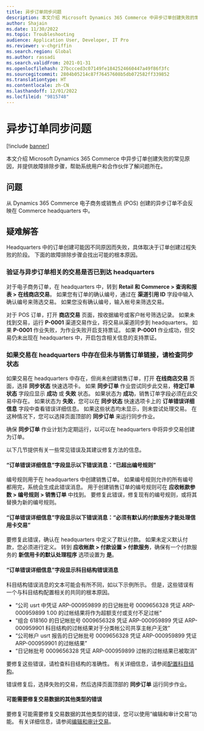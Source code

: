 ```yaml
---
title: 异步订单同步问题
description: 本文介绍 Microsoft Dynamics 365 Commerce 中异步订单创建失败的常见原因，并提供故障排除步骤，帮助系统用户和合作伙伴了解问题所在。
author: Shajain
ms.date: 11/30/2022
ms.topic: Troubleshooting
audience: Application User, Developer, IT Pro
ms.reviewer: v-chgriffin
ms.search.region: Global
ms.author: rassadi
ms.search.validFrom: 2021-01-31
ms.openlocfilehash: 27bccced3c07149fe1842524660447a49f86f3fc
ms.sourcegitcommit: 2804b05214c87f76457608b5db072582ff339852
ms.translationtype: HT
ms.contentlocale: zh-CN
ms.lasthandoff: 12/01/2022
ms.locfileid: "9815748"
---
```

# <a name="asynchronous-order-synchronization-issues"></a>异步订单同步问题

[!include [banner](../../includes/banner.md)]

本文介绍 Microsoft Dynamics 365 Commerce 中异步订单创建失败的常见原因，并提供故障排除步骤，帮助系统用户和合作伙伴了解问题所在。

## <a name="symptom"></a>问题

从 Dynamics 365 Commerce 电子商务或销售点 (POS) 创建的异步订单不会反映在 Commerce headquarters 中。

## <a name="troubleshooting"></a>疑难解答

Headquarters 中的订单创建可能因不同原因而失败，具体取决于订单创建过程失败的阶段。 下面的故障排除步骤会找出可能的根本原因。

### <a name="validate-that-the-transaction-related-to-the-asynchronous-order-has-reached-headquarters"></a>验证与异步订单相关的交易是否已到达 headquarters

对于电子商务订单，在 headquarters 中，转到 **Retail 和 Commerce \> 查询和报表 \> 在线商店交易**。 如果您有订单的确认编号，通过在 **渠道引用 ID** 字段中输入确认编号来筛选交易。 如果您没有确认编号，输入帐号来筛选交易。

对于 POS 订单，打开 **商店交易** 页面，按收据编号或客户帐号筛选记录。 如果未找到交易，运行 **P-0001** 渠道交易作业，将交易从渠道同步到 headquarters。 如果 **P-0001** 作业失败，为作业失败开启支持票证。 如果 **P-0001** 作业成功，但交易仍未出现在 headquarters 中，开启包含相关信息的支持票证。
 
### <a name="check-the-synchronization-status-if-the-transaction-is-present-in-headquarters-but-isnt-linked-with-a-sales-order"></a>如果交易在 headquarters 中存在但未与销售订单链接，请检查同步状态

如果交易在 headquarters 中存在，但尚未创建销售订单，打开 **在线商店交易** 页面，选择 **同步状态** 快速选项卡。 如果 **同步订单** 作业尝试同步此交易，**待定订单状态** 字段应显示 **成功** 或 **失败** 状态。 如果状态为 **成功**，销售订单字段必须在此交易中存在。 如果状态为 **失败**，您可以在 **同步状态** 快速选项卡上的 **订单错误详细信息** 字段中查看错误详细信息。 如果这些状态均未显示，则未尝试处理交易。 在这种情况下，您可以选择页面顶部的 **同步订单** 来运行同步作业。

确保 **同步订单** 作业计划为定期运行，以可以在 headquarters 中将异步交易创建为订单。

以下几节提供有关一些常见错误及其建议修复方法的信息。

#### <a name="the-order-error-details-field-shows-the-following-error-message-number-sequence-has-been-exceeded"></a>“订单错误详细信息”字段显示以下错误消息：“已超出编号规则”

编号规则用于在 headquarters 中创建销售订单。 如果编号规则允许的所有编号都用完，系统会生成此错误消息。 用于创建销售订单的编号规则可在 **应收帐款参数 \> 编号规则 \> 销售订单** 中找到。 要修复此错误，修复现有的编号规则，或将其替换为新的编号规则。

#### <a name="the-order-error-details-field-shows-the-following-error-message-there-must-be-a-default-payment-service-to-process-credit-card-transactions"></a>“订单错误详细信息”字段显示以下错误消息：“必须有默认的付款服务才能处理信用卡交易”

要修复此错误，确认在 headquarters 中定义了默认付款。 如果未定义默认付款，您必须进行定义。 转到 **应收帐款 \> 付款设置 \> 付款服务**，确保有一个付款服务的 **新信用卡的默认处理程序** 选项设置为 **是**。
    
#### <a name="the-order-error-details-field-shows-an-account-structure-error-message"></a>“订单错误详细信息”字段显示科目结构错误消息

科目结构错误消息的文本可能会有所不同，如以下示例所示。 但是，这些错误有一个与科目结构配置相关的共同的根本原因。

- “公司 usrt 中凭证 ARP-000959899 的日记帐批号 0009656328 凭证 ARP-000959899 1.00 的过帐结果将作为超额支付或支付不足过帐”
- “组合 618160 的日记帐批号 0009656328 凭证 ARP-000959899 凭证 ARP-000959901 科目结构的过帐结果对于分类帐公司共享主帐户无效”
- “公司帐户 usrt 报告的日记帐批号 0009656328 凭证 ARP-000959899 凭证 ARP-000959901 的过帐结果”
- “日记帐批号 0009656328 凭证 ARP-000959899 过帐的过帐结果已被取消”
    
要修复这些错误，请检查科目结构的准确性。 有关详细信息，请参阅[配置科目结构](/dynamics365/finance/general-ledger/configure-account-structures)。
    
错误修复后，选择失败的交易，然后选择页面顶部的 **同步订单** 运行同步作业。
    
#### <a name="other-types-of-errors-that-might-require-the-transaction-data-to-be-fixed"></a>可能需要修复交易数据的其他类型的错误

要修复可能需要修复交易数据的其他类型的错误，您可以使用“编辑和审计交易”功能。 有关详细信息，请参阅[编辑和审计交易](../edit-order-trans.md)。
